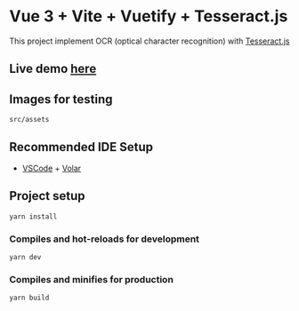 # Vue 3 + Vite + Vuetify + Tesseract.js

This project implement OCR (optical character recognition) with [Tesseract.js](https://tesseract.projectnaptha.com/)

## Live demo [here](https://vue-ocr-tesseract.netlify.app/)

## Images for testing

```
src/assets
```

## Recommended IDE Setup

- [VSCode](https://code.visualstudio.com/) + [Volar](https://marketplace.visualstudio.com/items?itemName=johnsoncodehk.volar)

## Project setup

```
yarn install
```

### Compiles and hot-reloads for development

```
yarn dev
```

### Compiles and minifies for production

```
yarn build
```
